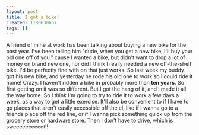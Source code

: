 ```yaml
---
layout: post
title: I got a bike!
created: 1180630657
tags: []
---
```

A friend of mine at work has been talking about buying a new bike for the past year. I've been telling him "dude, when you get a new bike, I'll buy your old one off of you." cause I wanted a bike, but didn't want to drop a lot of money on brand new one, nor did I think I really needed a new off-the-shelf bike. I'd be perfectly fine with on that just works. So last week my buddy got his new bike, and yesterday he rode his old one to work so i could ride it home! Crazy. I haven't ridden a bike in probably more than **ten years**. So first getting on it was so different. But I got the hang of it, and i made it all the way home. So I think I'm going to try to ride it to work a few days a week, as a way to get a little exercise. It'll also be convenient to if I have to go places that aren't easily accessible off the el, like if I wanna go to a friends place off the red line, or if I wanna pick something quick up from the grocery store or hardware store. Then I don't have to drive, which is sweeeeeeeeeet!!

